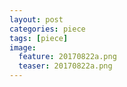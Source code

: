 ```yaml
---
layout: post
categories: piece
tags: [piece]
image:
  feature: 20170822a.png
  teaser: 20170822a.png
---
```

